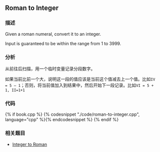 ## Roman to Integer


### 描述

Given a roman numeral, convert it to an integer.

Input is guaranteed to be within the range from 1 to 3999.


### 分析

从前往后扫描，用一个临时变量记录分段数字。

如果当前比前一个大，说明这一段的值应该是当前这个值减去上一个值。比如`IV = 5 – 1`；否则，将当前值加入到结果中，然后开始下一段记录。比如`VI = 5 + 1, II=1+1`


### 代码

{% if book.cpp %}
  {% codesnippet "./code/roman-to-integer.cpp", language="cpp" %}{% endcodesnippet %}
{% endif %}


### 相关题目

* [Integer to Roman](integer-to-roman.md)
